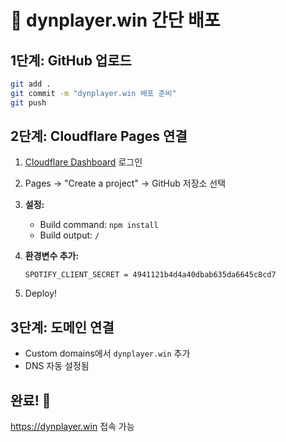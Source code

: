 # 🚀 dynplayer.win 간단 배포

## 1단계: GitHub 업로드
```bash
git add .
git commit -m "dynplayer.win 배포 준비"
git push
```

## 2단계: Cloudflare Pages 연결
1. [Cloudflare Dashboard](https://dash.cloudflare.com) 로그인
2. Pages → "Create a project" → GitHub 저장소 선택
3. **설정:**
   - Build command: `npm install`
   - Build output: `/`
   
4. **환경변수 추가:**
   ```
   SPOTIFY_CLIENT_SECRET = 4941121b4d4a40dbab635da6645c8cd7
   ```

5. Deploy!

## 3단계: 도메인 연결
- Custom domains에서 `dynplayer.win` 추가
- DNS 자동 설정됨

## 완료! 🎉
https://dynplayer.win 접속 가능